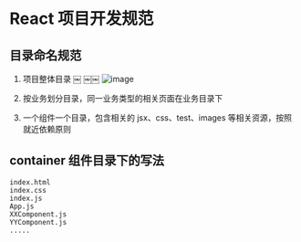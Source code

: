 # React 项目开发规范

## 目录命名规范

1. 项目整体目录
￼
￼￼
![image](https://user-images.githubusercontent.com/8686869/30628202-7007a27a-9e07-11e7-8055-ff80baa2ccc3.png)

2. 按业务划分目录，同一业务类型的相关页面在业务目录下

3. 一个组件一个目录，包含相关的 jsx、css、test、images 等相关资源，按照就近依赖原则

## container 组件目录下的写法

```
index.html
index.css
index.js
App.js
XXComponent.js
YYComponent.js
.....
```
